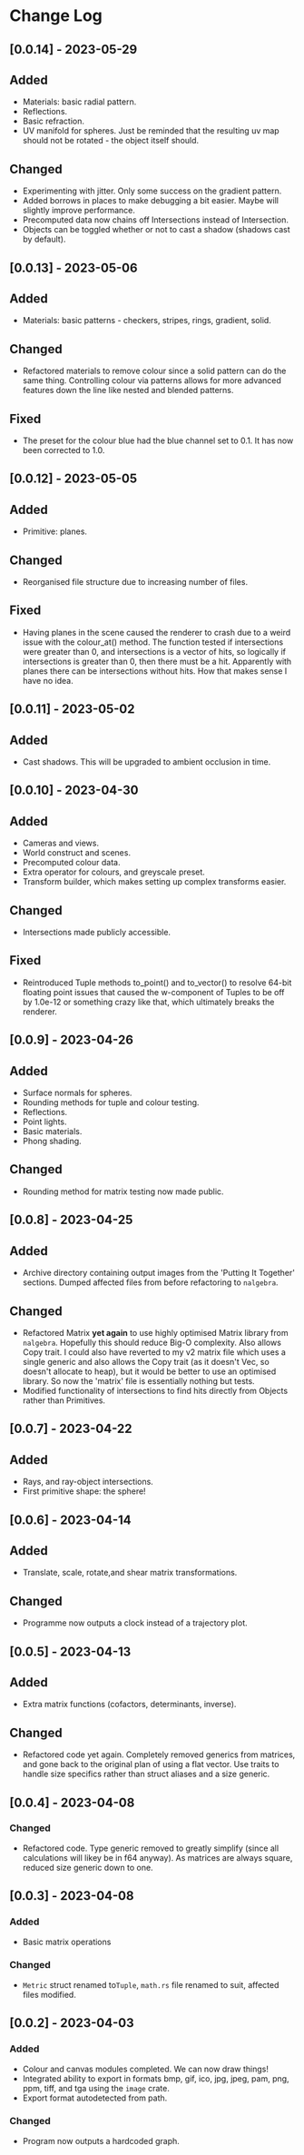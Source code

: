 # Change Log

## [0.0.14] - 2023-05-29

## Added
- Materials: basic radial pattern.
- Reflections.
- Basic refraction.
- UV manifold for spheres. Just be reminded that the resulting uv map should not be rotated - the object itself should.

## Changed
- Experimenting with jitter. Only some success on the gradient pattern.
- Added borrows in places to make debugging a bit easier. Maybe will slightly improve performance.
- Precomputed data now chains off Intersections instead of Intersection.
- Objects can be toggled whether or not to cast a shadow (shadows cast by default).

## [0.0.13] - 2023-05-06

## Added
- Materials: basic patterns - checkers, stripes, rings, gradient, solid.

## Changed
- Refactored materials to remove colour since a solid pattern can do the same thing. Controlling colour via patterns allows for more advanced features down the line like nested and blended patterns.

## Fixed
- The preset for the colour blue had the blue channel set to 0.1. It has now been corrected to 1.0.

## [0.0.12] - 2023-05-05

## Added
- Primitive: planes.

## Changed
- Reorganised file structure due to increasing number of files.

## Fixed
- Having planes in the scene caused the renderer to crash due to a weird issue with the colour_at() method. The function tested if intersections were greater than 0, and intersections is a vector of hits, so logically if intersections is greater than 0, then there must be a hit. Apparently with planes there can be intersections without hits. How that makes sense I have no idea.

## [0.0.11] - 2023-05-02

## Added
- Cast shadows. This will be upgraded to ambient occlusion in time.

## [0.0.10] - 2023-04-30

## Added
- Cameras and views.
- World construct and scenes.
- Precomputed colour data.
- Extra operator for colours, and greyscale preset.
- Transform builder, which makes setting up complex transforms easier.

## Changed
- Intersections made publicly accessible.

## Fixed
- Reintroduced Tuple methods to_point() and to_vector() to resolve 64-bit floating point issues that caused the w-component of Tuples to be off by 1.0e-12 or something crazy like that, which ultimately breaks the renderer.

## [0.0.9] - 2023-04-26

## Added
- Surface normals for spheres.
- Rounding methods for tuple and colour testing.
- Reflections.
- Point lights.
- Basic materials.
- Phong shading.

## Changed
- Rounding method for matrix testing now made public.

## [0.0.8] - 2023-04-25

## Added
- Archive directory containing output images from the 'Putting It Together' sections. Dumped affected files from before refactoring to `nalgebra`.

## Changed
- Refactored Matrix **yet again** to use highly optimised Matrix library from `nalgebra`. Hopefully this should reduce Big-O complexity. Also allows Copy trait. I could also have reverted to my v2 matrix file which uses a single generic and also allows the Copy trait (as it doesn't Vec, so doesn't allocate to heap), but it would be better to use an optimised library. So now the 'matrix' file is essentially nothing but tests.
- Modified functionality of intersections to find hits directly from Objects rather than Primitives.

## [0.0.7] - 2023-04-22

## Added
- Rays, and ray-object intersections.
- First primitive shape: the sphere!

## [0.0.6] - 2023-04-14

## Added
- Translate, scale, rotate,and shear matrix transformations.

## Changed
- Programme now outputs a clock instead of a trajectory plot.

## [0.0.5] - 2023-04-13

## Added
- Extra matrix functions (cofactors, determinants, inverse).

## Changed
- Refactored code yet again. Completely removed generics from matrices, and gone back to the original plan of using a flat vector. Use traits to handle size specifics rather than struct aliases and a size generic.

## [0.0.4] - 2023-04-08

### Changed
- Refactored code. Type generic removed to greatly simplify (since all calculations will likey be in f64 anyway). As matrices are always square, reduced size generic down to one.

## [0.0.3] - 2023-04-08

### Added
- Basic matrix operations

### Changed
- `Metric` struct renamed to`Tuple`, `math.rs` file renamed to suit, affected files modified.

## [0.0.2] - 2023-04-03

### Added
- Colour and canvas modules completed. We can now draw things!
- Integrated ability to export in formats bmp, gif, ico, jpg, jpeg, pam, png, ppm, tiff, and tga using the `image` crate.
- Export format autodetected from path.

### Changed
- Program now outputs a hardcoded graph.